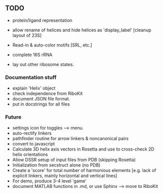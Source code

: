 ## TODO
* protein/ligand representation
* allow rename of helices and hide helices as 'display_label' [cleanup layout of 23S]
* Read-in & auto-color motifs [SRL, etc.]

* complete 16S rRNA
* lay out other ribosome states.


### Documentation stuff
* explain 'Helix' object
* check independence from RiboKit
* document JSON file format.
* put in docstrings for all files

### Future
* settings icon for toggles --> menu.
* auto-rectify linkers
* pathfinder routine for arrow linkers & noncanonical pairs
* convert to javascript
* Calculate 3D helix axis vectors in Rosetta and use to cross-check 2D helix orientations
* Allow DSSR setup of input files from PDB (skipping Rosetta)
* Initialization from secstruct alone (no PDB)
* Create a 'score' for total number of harmonious elements [e.g. lack of explicit linkers, mainly horizontal and vertical lines]
* For demo, produce 3-4 level 'game' 
* document MATLAB functions in .md, or use Sphinx --> move to RiboKit

